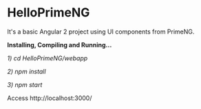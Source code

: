 # HelloPrimeNG
<p>It's a basic Angular 2 project using UI components from PrimeNG.</p>
<b>Installing, Compiling and Running...</b>
<p><i>1) cd HelloPrimeNG/webapp</i></p>
<p><i>2) npm install</i></p>
<p><i>3) npm start</i></p>

<p>Access http://localhost:3000/</p>
